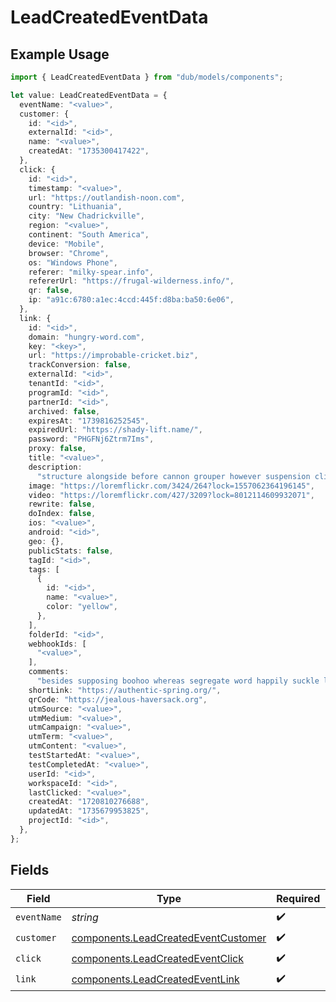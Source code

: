 # LeadCreatedEventData

## Example Usage

```typescript
import { LeadCreatedEventData } from "dub/models/components";

let value: LeadCreatedEventData = {
  eventName: "<value>",
  customer: {
    id: "<id>",
    externalId: "<id>",
    name: "<value>",
    createdAt: "1735300417422",
  },
  click: {
    id: "<id>",
    timestamp: "<value>",
    url: "https://outlandish-noon.com",
    country: "Lithuania",
    city: "New Chadrickville",
    region: "<value>",
    continent: "South America",
    device: "Mobile",
    browser: "Chrome",
    os: "Windows Phone",
    referer: "milky-spear.info",
    refererUrl: "https://frugal-wilderness.info/",
    qr: false,
    ip: "a91c:6780:a1ec:4ccd:445f:d8ba:ba50:6e06",
  },
  link: {
    id: "<id>",
    domain: "hungry-word.com",
    key: "<key>",
    url: "https://improbable-cricket.biz",
    trackConversion: false,
    externalId: "<id>",
    tenantId: "<id>",
    programId: "<id>",
    partnerId: "<id>",
    archived: false,
    expiresAt: "1739816252545",
    expiredUrl: "https://shady-lift.name/",
    password: "PHGFNj6Ztrm7Ims",
    proxy: false,
    title: "<value>",
    description:
      "structure alongside before cannon grouper however suspension climb convection",
    image: "https://loremflickr.com/3424/264?lock=1557062364196145",
    video: "https://loremflickr.com/427/3209?lock=8012114609932071",
    rewrite: false,
    doIndex: false,
    ios: "<value>",
    android: "<id>",
    geo: {},
    publicStats: false,
    tagId: "<id>",
    tags: [
      {
        id: "<id>",
        name: "<value>",
        color: "yellow",
      },
    ],
    folderId: "<id>",
    webhookIds: [
      "<value>",
    ],
    comments:
      "besides supposing boohoo whereas segregate word happily suckle like avalanche",
    shortLink: "https://authentic-spring.org/",
    qrCode: "https://jealous-haversack.org",
    utmSource: "<value>",
    utmMedium: "<value>",
    utmCampaign: "<value>",
    utmTerm: "<value>",
    utmContent: "<value>",
    testStartedAt: "<value>",
    testCompletedAt: "<value>",
    userId: "<id>",
    workspaceId: "<id>",
    lastClicked: "<value>",
    createdAt: "1720810276688",
    updatedAt: "1735679953825",
    projectId: "<id>",
  },
};
```

## Fields

| Field                                                                                      | Type                                                                                       | Required                                                                                   | Description                                                                                |
| ------------------------------------------------------------------------------------------ | ------------------------------------------------------------------------------------------ | ------------------------------------------------------------------------------------------ | ------------------------------------------------------------------------------------------ |
| `eventName`                                                                                | *string*                                                                                   | :heavy_check_mark:                                                                         | N/A                                                                                        |
| `customer`                                                                                 | [components.LeadCreatedEventCustomer](../../models/components/leadcreatedeventcustomer.md) | :heavy_check_mark:                                                                         | N/A                                                                                        |
| `click`                                                                                    | [components.LeadCreatedEventClick](../../models/components/leadcreatedeventclick.md)       | :heavy_check_mark:                                                                         | N/A                                                                                        |
| `link`                                                                                     | [components.LeadCreatedEventLink](../../models/components/leadcreatedeventlink.md)         | :heavy_check_mark:                                                                         | N/A                                                                                        |